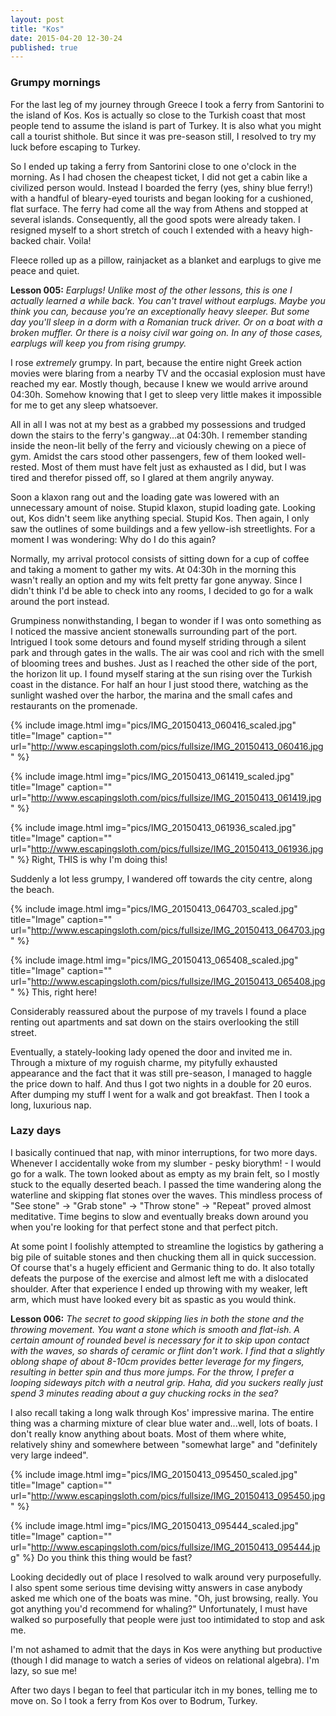 ```yaml
---
layout: post
title: "Kos"
date: 2015-04-20 12-30-24
published: true
---
```



### Grumpy mornings
For the last leg of my journey through Greece I took a ferry from Santorini to the island of Kos. Kos is actually so close to the Turkish coast that most people tend to assume the island is part of Turkey. It is also what you might call a tourist shithole. But since it was pre-season still, I resolved to try my luck before escaping to Turkey.

So I ended up taking a ferry from Santorini close to one o'clock in the morning. As I had chosen the cheapest ticket, I did not get a cabin like a civilized person would. Instead I boarded the ferry (yes, shiny blue ferry!) with a handful of bleary-eyed tourists and began looking for a cushioned, flat surface. The ferry had come all the way from Athens and stopped at several islands. Consequently, all the good spots were already taken. I resigned myself to a short stretch of couch I extended with a heavy high-backed chair. Voila!

Fleece rolled up as a pillow, rainjacket as a blanket and earplugs to give me peace and quiet.

**Lesson 005:** *Earplugs! Unlike most of the other lessons, this is one I actually learned a while back. You can't travel without earplugs. Maybe you think you can, because you're an exceptionally heavy sleeper. But some day you'll sleep in a dorm with a Romanian truck driver. Or on a boat with a broken muffler. Or there is a noisy civil war going on. In any of those cases, earplugs will keep you from rising grumpy.* 

I rose _extremely_ grumpy. In part, because the entire night Greek action movies were blaring from a nearby TV and the occasial explosion must have reached my ear. Mostly though, because I knew we would arrive around 04:30h. Somehow knowing that I get to sleep very little makes it impossible for me to get any sleep whatsoever.

All in all I was not at my best as a grabbed my possessions and trudged down the stairs to the ferry's gangway...at 04:30h. I remember standing inside the neon-lit belly of the ferry and viciously chewing on a piece of gym. Amidst the cars stood other passengers, few of them looked well-rested. Most of them must have felt just as exhausted as I did, but I was tired and therefor pissed off, so I glared at them angrily anyway.

Soon a klaxon rang out and the loading gate was lowered with an unnecessary amount of noise. Stupid klaxon, stupid loading gate. Looking out, Kos didn't seem like anything special. Stupid Kos. Then again, I only saw the outlines of some buildings and a few yellow-ish streetlights. For a moment I was wondering: Why do I do this again?

Normally, my arrival protocol consists of sitting down for a cup of coffee and taking a moment to gather my wits. At 04:30h in the morning this wasn't really an option and my wits felt pretty far gone anyway. Since I didn't think I'd be able to check into any rooms, I decided to go for a walk around the port instead.

Grumpiness nonwithstanding, I began to wonder if I was onto something as I noticed the massive ancient stonewalls surrounding part of the port. Intrigued I took some detours and found myself striding through a silent park and through gates in the walls. The air was cool and rich with the smell of blooming trees and bushes. Just as I reached the other side of the port, the horizon lit up. I found myself staring at the sun rising over the Turkish coast in the distance. For half an hour I just stood there, watching as the sunlight washed over the harbor, the marina and the small cafes and restaurants on the promenade.

{% include image.html img="pics/IMG_20150413_060416_scaled.jpg" title="Image" caption="" url="http://www.escapingsloth.com/pics/fullsize/IMG_20150413_060416.jpg" %}

{% include image.html img="pics/IMG_20150413_061419_scaled.jpg" title="Image" caption="" url="http://www.escapingsloth.com/pics/fullsize/IMG_20150413_061419.jpg" %}

{% include image.html img="pics/IMG_20150413_061936_scaled.jpg" title="Image" caption="" url="http://www.escapingsloth.com/pics/fullsize/IMG_20150413_061936.jpg" %}
Right, THIS is why I'm doing this!

Suddenly a lot less grumpy, I wandered off towards the city centre, along the beach. 

{% include image.html img="pics/IMG_20150413_064703_scaled.jpg" title="Image" caption="" url="http://www.escapingsloth.com/pics/fullsize/IMG_20150413_064703.jpg" %}

{% include image.html img="pics/IMG_20150413_065408_scaled.jpg" title="Image" caption="" url="http://www.escapingsloth.com/pics/fullsize/IMG_20150413_065408.jpg" %}
This, right here!

Considerably reassured about the purpose of my travels I found a place renting out apartments and sat down on the stairs overlooking the still street.

Eventually, a stately-looking lady opened the door and invited me in. Through a mixture of my roguish charme, my pityfully exhausted appearance and the fact that it was still pre-season, I managed to haggle the price down to half. And thus I got two nights in a double for 20 euros. After dumping my stuff I went for a walk and got breakfast. Then I took a long, luxurious nap.


### Lazy days
I basically continued that nap, with minor interruptions, for two more days. Whenever I accidentally woke from my slumber - pesky biorythm! - I would go for a walk. The town looked about as empty as my brain felt, so I mostly stuck to the equally deserted beach. I passed the time wandering along the waterline and skipping flat stones over the waves. This mindless process of "See stone" -> "Grab stone" -> "Throw stone" -> "Repeat" proved almost meditative. Time begins to slow and eventually breaks down around you when you're looking for that perfect stone and that perfect pitch.

At some point I foolishly attempted to streamline the logistics by gathering a big pile of suitable stones and then chucking them all in quick succession. Of course that's a hugely efficient and Germanic thing to do. It also totally defeats the purpose of the exercise and almost left me with a dislocated shoulder. After that experience I ended up throwing with my weaker, left arm, which must have looked every bit as spastic as you would think.

**Lesson 006:** *The secret to good skipping lies in both the stone and the throwing movement. You want a stone which is smooth and flat-ish. A certain amount of rounded bevel is necessary for it to skip upon contact with the waves, so shards of ceramic or flint don't work. I find that a slightly oblong shape of about 8-10cm provides better leverage for my fingers, resulting in better spin and thus more jumps. For the throw, I prefer a looping sideways pitch with a neutral grip. Haha, did you suckers really just spend 3 minutes reading about a guy chucking rocks in the sea?* 

I also recall taking a long walk through Kos' impressive marina. The entire thing was a charming mixture of clear blue water and...well, lots of boats. I don't really know anything about boats. Most of them where white, relatively shiny and somewhere between "somewhat large" and "definitely very large indeed".

{% include image.html img="pics/IMG_20150413_095450_scaled.jpg" title="Image" caption="" url="http://www.escapingsloth.com/pics/fullsize/IMG_20150413_095450.jpg" %}


{% include image.html img="pics/IMG_20150413_095444_scaled.jpg" title="Image" caption="" url="http://www.escapingsloth.com/pics/fullsize/IMG_20150413_095444.jpg" %}
Do you think this thing would be fast?

Looking decidedly out of place I resolved to walk around very purposefully. I also spent some serious time devising witty answers in case anybody asked me which one of the boats was mine. "Oh, just browsing, really. You got anything you'd recommend for whaling?"
Unfortunately, I must have walked so purposefully that people were just too intimidated to stop and ask me. 

I'm not ashamed to admit that the days in Kos were anything but productive (though I did manage to watch a series of videos on relational algebra). I'm lazy, so sue me!

After two days I began to feel that particular itch in my bones, telling me to move on. So I took a ferry from Kos over to Bodrum, Turkey. 



